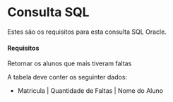 # Consulta SQL

Estes são os requisitos para esta consulta SQL Oracle.

#### Requisitos

Retornar os alunos que mais tiveram faltas

A tabela deve conter os seguinter dados:

* Matricula | Quantidade de Faltas | Nome do Aluno

